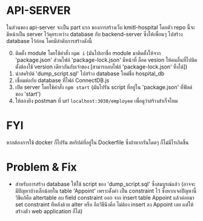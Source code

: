 # API-SERVER 
ในส่วนของ api-server จะเป็น part แรก ของการสร้างเว็บ kmitl-hospital โดยตัว repo นี้จะมีหน้าเป็น server ไว้คุยระหว่าง database กับ backend-server ซึ่งให้เพื่อนๆ ไปสร้าง database ไว้ก่อน โดยมีลำดับการสร้างดังนี้

0. ติดตั้ง module โดยใช้คำสั่ง ```npm i``` (มันไปเอาชื่อ module มาติดตั้งให้จาก 'package.json' ส่วนไฟล์ 'package-lock.json' มีหน้าที่ ล็อค vesion ให้คนอื่นที่ไปติดตั้งต้องใช้ version เดียวกันกับเจ้าของ [สามารถลบไฟล์ 'package-lock.json' ทิ้งได้])
1. นำสคริปต์ 'dump_script.sql' ไปสร้าง database ใหม่ชื่อ hospital_db
2. เชื่อมต่อกับ database ที่ไฟล์ ConnectDB.js
3. เปิด server โดยใช้คำสั่ง ```npm start``` (มันไปรัน script ที่อยู่ใน 'package.json' ที่ฟิลด์ของ 'start')
4. ให้ลองยิง postman ที่ url ```localhost:3030/employee``` เพื่อดูว่าสร้างสำเร็จไหม

# FYI
หากต้องการใช้ docker ก็ไปรัน สคริปด์ที่อยู่ใน Dockerfile ซึ่งถ้าหากรันโดดๆ ก็ไม่มีไรเกิดขึ้น

# Problem & Fix
- สำหรับการสร้าง database ให้ใช้ script ของ 'dump_script.sql' ซึ่งสมบูรณ์แล้ว (อาจจะมีปัญหาบ้างเล็กน้อยใน table 'Appoint' เพราะตั้งค่า เป็น constraint ไว้ ซึ่งหากเจอปัญหานี้ วิธีแก้คือ altertable ลบ field constraint ออก จาก insert table Appoint แล้วค่อยมา set constraint ทีหลังด้วย alter หรือ อีกวิธีนึงคือ ไม่ต้อง insert ลง Appoint เลย แต่ให้สร้างตัว web application ก็ได้)